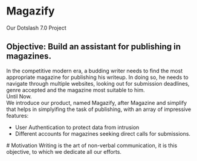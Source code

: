 # Magazify
Our Dotslash 7.0 Project
## Objective: Build an assistant for publishing in magazines.
In the competitive modern era, a budding writer needs to find the most appropriate magazine for publishing his writeup. In doing so, he needs to navigate through multiple websites, looking out for submission deadlines, genre accepted and the magazine most suitable to him.
<br>
Until Now.
<br>
We introduce our product, named Magazify, after Magazine and simplify that helps in simplyifing the task of publishing, with an array of impressive features:
<ul>
  <li> User Authentication to protect data from intrusion</li>
  <li>Different accounts for magazines seeking direct calls for submissions.</li>
</ul>
# Motivation
Writing is the art of non-verbal communication, it is this objective, to which we dedicate all our efforts.
